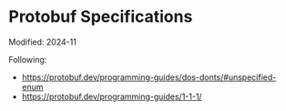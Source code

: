 # Protobuf Specifications

Modified: 2024-11

Following:
 - https://protobuf.dev/programming-guides/dos-donts/#unspecified-enum
 - https://protobuf.dev/programming-guides/1-1-1/